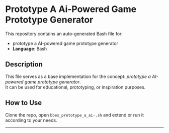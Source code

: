 # Prototype A Ai-Powered Game Prototype Generator

This repository contains an auto-generated Bash file for:

- prototype a AI-powered game prototype generator
- **Language**: Bash

## Description

This file serves as a base implementation for the concept: *prototype a AI-powered game prototype generator*.  
It can be used for educational, prototyping, or inspiration purposes.

## How to Use

Clone the repo, open `bbex_prototype_a_ai-.sh` and extend or run it according to your needs.

---


